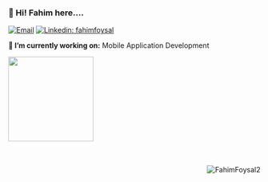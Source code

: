 ### 👋 Hi! Fahim here....

<a href="mailto:ffoysal6@gmail.com"><img src="https://img.shields.io/badge/Email-ffoysal6@gmail.com-brightgreen" alt="Email" /></a>
[![Linkedin: fahimfoysal](https://img.shields.io/badge/-fahimfoysal-blue?style=flat-square&logo=Linkedin&logoColor=white&link=https://www.linkedin.com/in/fahimfoysal/)](https://www.linkedin.com/in/fahimfoysal/)

**🔭 I’m currently working on:** Mobile Application Development

<div>
  <img height="170" src="https://github-readme-stats.vercel.app/api/top-langs/?username=fahimfoysal2&layout=compact" />
</div>

<br /> <br />
<a href="https://github.com/fahimfoysal2"><img align="right" src="https://komarev.com/ghpvc/?username=fahimfoysal2&color=brightgreen" alt="FahimFoysal2" /></a>
